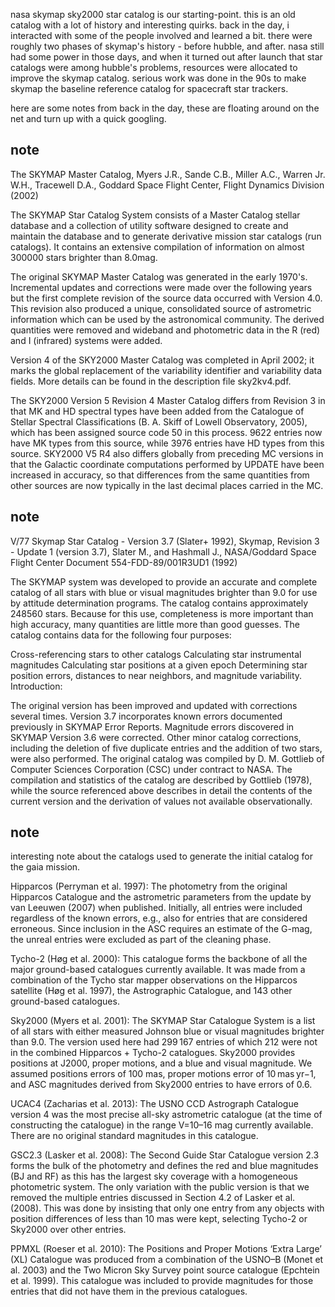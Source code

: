 nasa skymap sky2000 star catalog is our starting-point. this is an old catalog with a lot of history and interesting quirks. back in the day, i interacted with some of the people involved and learned a bit. there were roughly two phases of skymap's history - before hubble, and after. nasa still had some power in those days, and when it turned out after launch that star catalogs were among hubble's problems, resources were allocated to improve the skymap catalog. serious work was done in the 90s to make skymap the baseline reference catalog for spacecraft star trackers.

here are some notes from back in the day, these are floating around on the net and turn up with a quick googling.

## note

The SKYMAP Master Catalog, Myers J.R., Sande C.B., Miller A.C., Warren Jr. W.H., Tracewell D.A., Goddard Space Flight Center, Flight Dynamics Division (2002)

The SKYMAP Star Catalog System consists of a Master Catalog stellar database and a collection of utility software designed to create and maintain the database and to generate derivative mission star catalogs (run catalogs). It contains an extensive compilation of information on almost 300000 stars brighter than 8.0mag.

The original SKYMAP Master Catalog was generated in the early 1970's. Incremental updates and corrections were made over the following years but the first complete revision of the source data occurred with Version 4.0. This revision also produced a unique, consolidated source of astrometric information which can be used by the astronomical community. The derived quantities were removed and wideband and photometric data in the R (red) and I (infrared) systems were added.

Version 4 of the SKY2000 Master Catalog was completed in April 2002; it marks the global replacement of the variability identifier and variability data fields. More details can be found in the description file sky2kv4.pdf.

The SKY2000 Version 5 Revision 4 Master Catalog differs from Revision 3 in that MK and HD spectral types have been added from the Catalogue of Stellar Spectral Classifications (B. A. Skiff of Lowell Observatory, 2005), which has been assigned source code 50 in this process. 9622 entries now have MK types from this source, while 3976 entries have HD types from this source. SKY2000 V5 R4 also differs globally from preceding MC versions in that the Galactic coordinate computations performed by UPDATE have been increased in accuracy, so that differences from the same quantities from other sources are now typically in the last decimal places carried in the MC.

## note

V/77 Skymap Star Catalog - Version 3.7 (Slater+ 1992), Skymap, Revision 3 - Update 1 (version 3.7), Slater M., and Hashmall J., NASA/Goddard Space Flight Center Document 554-FDD-89/001R3UD1 (1992)

The SKYMAP system was developed to provide an accurate and complete catalog of all stars with blue or visual magnitudes brighter than 9.0 for use by attitude determination programs. The catalog contains approximately 248560 stars. Because for this use, completeness is more important than high accuracy, many quantities are little more than good guesses. The catalog contains data for the following four purposes:

Cross-referencing stars to other catalogs
Calculating star instrumental magnitudes
Calculating star positions at a given epoch
Determining star position errors, distances to near neighbors, and magnitude variability.
Introduction:

The original version has been improved and updated with corrections several times. Version 3.7 incorporates known errors documented previously in SKYMAP Error Reports. Magnitude errors discovered in SKYMAP Version 3.6 were corrected. Other minor catalog corrections, including the deletion of five duplicate entries and the addition of two stars, were also performed. The original catalog was compiled by D. M. Gottlieb of Computer Sciences Corporation (CSC) under contract to NASA. The compilation and statistics of the catalog are described by Gottlieb (1978), while the source referenced above describes in detail the contents of the current version and the derivation of values not available observationally.

## note

interesting note about the catalogs used to generate the initial catalog for the gaia mission.

Hipparcos (Perryman et al. 1997): The photometry from the original Hipparcos Catalogue and the astrometric parameters from the update by van Leeuwen (2007) when published. Initially, all entries were included regardless of the known errors, e.g., also for entries that are considered erroneous. Since inclusion in the ASC requires an estimate of the G-mag, the unreal entries were excluded as part of the cleaning phase.

Tycho-2 (Høg et al. 2000): This catalogue forms the backbone of all the major ground-based catalogues currently available. It was made from a combination of the Tycho star mapper observations on the Hipparcos satellite (Høg et al. 1997), the Astrographic Catalogue, and 143 other ground-based catalogues.

Sky2000 (Myers et al. 2001): The SKYMAP Star Catalogue System is a list of all stars with either measured Johnson blue or visual magnitudes brighter than 9.0. The version used here had 299 167 entries of which 212 were not in the combined Hipparcos + Tycho-2 catalogues. Sky2000 provides positions at J2000, proper motions, and a blue and visual magnitude. We assumed positions errors of 100 mas, proper motions error of 10 mas yr−1, and ASC magnitudes derived from Sky2000 entries to have errors of 0.6.

UCAC4 (Zacharias et al. 2013): The USNO CCD Astrograph Catalogue version 4 was the most precise all-sky astrometric catalogue (at the time of constructing the catalogue) in the range V=10–16 mag currently available. There are no original standard magnitudes in this catalogue.

GSC2.3 (Lasker et al. 2008): The Second Guide Star Catalogue version 2.3 forms the bulk of the photometry and defines the red and blue magnitudes (BJ and RF) as this has the largest sky coverage with a homogeneous photometric system. The only variation with the public version is that we removed the multiple entries discussed in Section 4.2 of Lasker et al. (2008). This was done by insisting that only one entry from any objects with position differences of less than 10 mas were kept, selecting Tycho-2 or Sky2000 over other entries.

PPMXL (Roeser et al. 2010): The Positions and Proper Motions ‘Extra Large’ (XL) Catalogue was produced from a combination of the USNO–B (Monet et al. 2003) and the Two Micron Sky Survey point source catalogue (Epchtein et al. 1999). This catalogue was included to provide magnitudes for those entries that did not have them in the previous catalogues.

